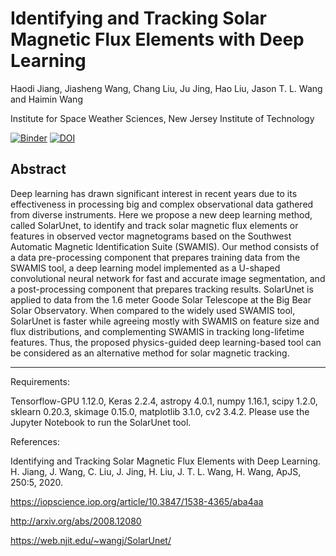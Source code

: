 # Identifying and Tracking Solar Magnetic Flux Elements with Deep Learning

Haodi Jiang, Jiasheng Wang, Chang Liu, Ju Jing, Hao Liu, Jason T. L. Wang and Haimin Wang

Institute for Space Weather Sciences, New Jersey Institute of Technology

[![Binder](https://mybinder.org/badge_logo.svg)](https://mybinder.org/v2/gh/ya54/SolarUnet-magnetic-tracking/HEAD?labpath=run_SolarUnet.ipynb)
[![DOI](https://zenodo.org/badge/415350886.svg)](https://zenodo.org/badge/latestdoi/415350886)


## Abstract

Deep learning has drawn significant interest in recent years due to its effectiveness in processing 
big and complex observational data gathered from diverse instruments. 
Here we propose a new deep learning method, called SolarUnet, 
to identify and track solar magnetic flux elements or features in observed vector
magnetograms based on the Southwest Automatic Magnetic Identification Suite (SWAMIS).
Our method consists of a data pre-processing component that prepares 
training data from the SWAMIS tool, a deep learning model implemented 
as a U-shaped convolutional neural network for fast and accurate image segmentation, 
and a post-processing component that prepares tracking results. 
SolarUnet is applied to data from the 1.6 meter Goode Solar 
Telescope at the Big Bear Solar Observatory. 
When compared to the widely used SWAMIS tool, 
SolarUnet is faster while agreeing mostly with SWAMIS on feature size and flux distributions, 
and complementing SWAMIS in tracking long-lifetime features. 
Thus, the proposed physics-guided deep learning-based tool 
can be considered as an alternative method for solar magnetic tracking.

----

Requirements: 

Tensorflow-GPU 1.12.0, Keras 2.2.4, astropy 4.0.1, numpy 1.16.1, scipy 1.2.0, sklearn 0.20.3, skimage 0.15.0, matplotlib 3.1.0, cv2 3.4.2. Please use the Jupyter Notebook to run the SolarUnet tool.

References:

Identifying and Tracking Solar Magnetic Flux Elements with Deep Learning. H. Jiang, J. Wang, C. Liu, J. Jing, H. Liu, J. T. L. Wang, H. Wang, ApJS, 250:5, 2020.

https://iopscience.iop.org/article/10.3847/1538-4365/aba4aa

http://arxiv.org/abs/2008.12080

https://web.njit.edu/~wangj/SolarUnet/
